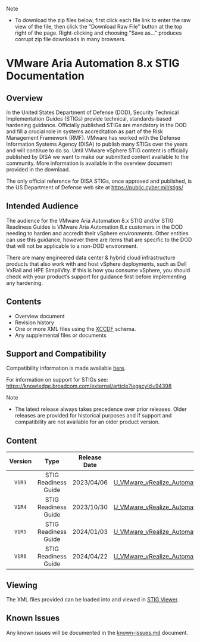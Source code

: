> [!NOTE]
> - To download the zip files below, first click each file link to enter the raw view of the file, then click the "Download Raw File" button at the top right of the page. Right-clicking and choosing "Save as..." produces corrupt zip file downloads in many browsers.

# VMware Aria Automation 8.x STIG Documentation

## Overview
In the United States Department of Defense (DOD), Security Technical Implementation Guides (STIGs) provide technical, standards-based hardening guidance. Officially published STIGs are mandatory in the DOD and fill a crucial role in systems accreditation as part of the Risk Management Framework (RMF). VMware has worked with the Defense Information Systems Agency (DISA) to publish many STIGs over the years and will continue to do so. Until VMware vSphere STIG content is officially published by DISA we want to make our submitted content available to the community. More information is available in the overview document provided in the download.

The only official reference for DISA STIGs, once approved and published, is the US Department of Defense web site at https://public.cyber.mil/stigs/

## Intended Audience
The audience for the VMware Aria Automation 8.x STIG and/or STIG Readiness Guides is VMware Aria Automation 8.x customers in the DOD needing to harden and accredit their vSphere environments. Other entities can use this guidance, however there are items that are specific to the DOD that will not be applicable to a non-DOD environment.

There are many engineered data center & hybrid cloud infrastructure products that also work with and host vSphere deployments, such as Dell VxRail and HPE SimpliVity. If this is how you consume vSphere, you should check with your product’s support for guidance first before implementing any hardening.

## Contents
- Overview document
- Revision history
- One or more XML files using the [XCCDF](https://csrc.nist.gov/Projects/Security-Content-Automation-Protocol/Specifications/xccdf) schema.
- Any supplemental files or documents

## Support and Compatibility
Compatibility information is made available [here](../README.md#compatibility).

For information on support for STIGs see: https://knowledge.broadcom.com/external/article?legacyId=94398

> [!NOTE]
> - The latest release always takes precedence over prior releases. Older releases are provided for historical purposes and if support and compatibility are not available for an older product version. 


## Content
|      Version      |        Type        |     Release Date   |      Download      |
|:-----------------:|:------------------:|:------------------:|:------------------:|
|     `V1R3`        |STIG Readiness Guide|     2023/04/06     |[U_VMware_vRealize_Automation_8.x_STIG_Readiness_Guide_v1r3.zip](U_VMware_vRealize_Automation_8.x_STIG_Readiness_Guide_v1r3.zip)|
|     `V1R4`        |STIG Readiness Guide|     2023/10/30     |[U_VMware_vRealize_Automation_8.x_STIG_Readiness_Guide_v1r4.zip](U_VMware_vRealize_Automation_8.x_STIG_Readiness_Guide_v1r4.zip)|
|     `V1R5`        |STIG Readiness Guide|     2024/01/03     |[U_VMware_vRealize_Automation_8.x_STIG_Readiness_Guide_v1r5.zip](U_VMware_vRealize_Automation_8.x_STIG_Readiness_Guide_v1r5.zip)|
|     `V1R6`        |STIG Readiness Guide|     2024/04/22     |[U_VMware_vRealize_Automation_8.x_STIG_Readiness_Guide_v1r6.zip](U_VMware_vRealize_Automation_8.x_STIG_Readiness_Guide_v1r6.zip)|
 

## Viewing
The XML files provided can be loaded into and viewed in [STIG Viewer](https://public.cyber.mil/stigs/stig-viewing-tools/).  

## Known Issues
Any known issues will be documented in the [known-issues.md](known-issues.md) document.  
